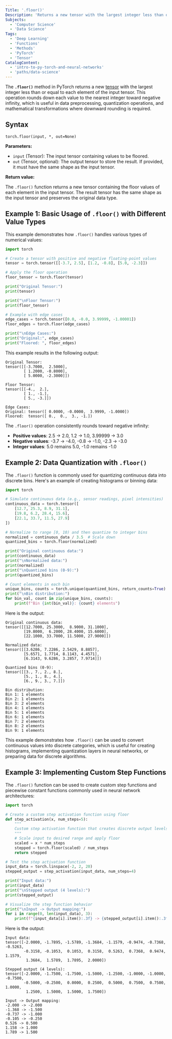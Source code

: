 ```yaml
---
Title: '.floor()'
Description: 'Returns a new tensor with the largest integer less than or equal to each element of the input tensor.'
Subjects:
  - 'Computer Science'
  - 'Data Science'
Tags:
  - 'Deep Learning'
  - 'Functions'
  - 'Methods'
  - 'PyTorch'
  - 'Tensor'
CatalogContent:
  - 'intro-to-py-torch-and-neural-networks'
  - 'paths/data-science'
---
```


The **`.floor()`** method in PyTorch returns a new [tensor](https://www.codecademy.com/resources/docs/pytorch/tensors) with the largest integer less than or equal to each element of the input tensor. This operation rounds down each value to the nearest integer toward negative infinity, which is useful in data preprocessing, quantization operations, and mathematical transformations where downward rounding is required.

## Syntax

```pseudo
torch.floor(input, *, out=None)
```

**Parameters:**

- `input` (Tensor): The input tensor containing values to be floored.
- `out` (Tensor, optional): The output tensor to store the result. If provided, it must have the same shape as the input tensor.

**Return value:**

The `.floor()` function returns a new tensor containing the floor values of each element in the input tensor. The result tensor has the same shape as the input tensor and preserves the original data type.

## Example 1: Basic Usage of `.floor()` with Different Value Types

This example demonstrates how `.floor()` handles various types of numerical values:

```py
import torch

# Create a tensor with positive and negative floating-point values
tensor = torch.tensor([[-3.7, 2.5], [1.2, -0.8], [5.0, -2.3]])

# Apply the floor operation
floor_tensor = torch.floor(tensor)

print("Original Tensor:")
print(tensor)

print("\nFloor Tensor:")
print(floor_tensor)

# Example with edge cases
edge_cases = torch.tensor([0.0, -0.0, 3.99999, -1.00001])
floor_edges = torch.floor(edge_cases)

print("\nEdge Cases:")
print("Original:", edge_cases)
print("Floored: ", floor_edges)
```

This example results in the following output:

```shell
Original Tensor:
tensor([[-3.7000,  2.5000],
        [ 1.2000, -0.8000],
        [ 5.0000, -2.3000]])

Floor Tensor:
tensor([[-4.,  2.],
        [ 1., -1.],
        [ 5., -3.]])

Edge Cases:
Original: tensor([ 0.0000, -0.0000,  3.9999, -1.0000])
Floored:  tensor([ 0.,  0.,  3., -1.])
```

The `.floor()` operation consistently rounds toward negative infinity:

- **Positive values**: 2.5 → 2.0, 1.2 → 1.0, 3.99999 → 3.0
- **Negative values**: -3.7 → -4.0, -0.8 → -1.0, -2.3 → -3.0
- **Integer values**: 5.0 remains 5.0, -1.0 remains -1.0

## Example 2: Data Quantization with `.floor()`

The `.floor()` function is commonly used for quantizing continuous data into discrete bins. Here's an example of creating histograms or binning data:

```py
import torch

# Simulate continuous data (e.g., sensor readings, pixel intensities)
continuous_data = torch.tensor([
    [12.7, 25.3, 8.9, 31.1],
    [19.8, 6.2, 28.4, 15.6],
    [22.1, 33.7, 11.5, 27.9]
])

# Normalize to range [0, 10) and then quantize to integer bins
normalized = continuous_data / 3.5  # Scale down
quantized_bins = torch.floor(normalized)

print("Original continuous data:")
print(continuous_data)
print("\nNormalized data:")
print(normalized)
print("\nQuantized bins (0-9):")
print(quantized_bins)

# Count elements in each bin
unique_bins, counts = torch.unique(quantized_bins, return_counts=True)
print("\nBin distribution:")
for bin_val, count in zip(unique_bins, counts):
    print(f"Bin {int(bin_val)}: {count} elements")
```

Here is the output:

```shell
Original continuous data:
tensor([[12.7000, 25.3000,  8.9000, 31.1000],
        [19.8000,  6.2000, 28.4000, 15.6000],
        [22.1000, 33.7000, 11.5000, 27.9000]])

Normalized data:
tensor([[3.6286, 7.2286, 2.5429, 8.8857],
        [5.6571, 1.7714, 8.1143, 4.4571],
        [6.3143, 9.6286, 3.2857, 7.9714]])

Quantized bins (0-9):
tensor([[3., 7., 2., 8.],
        [5., 1., 8., 4.],
        [6., 9., 3., 7.]])

Bin distribution:
Bin 1: 1 elements
Bin 2: 1 elements
Bin 3: 2 elements
Bin 4: 1 elements
Bin 5: 1 elements
Bin 6: 1 elements
Bin 7: 2 elements
Bin 8: 2 elements
Bin 9: 1 elements
```

This example demonstrates how `.floor()` can be used to convert continuous values into discrete categories, which is useful for creating histograms, implementing quantization layers in neural networks, or preparing data for discrete algorithms.

## Example 3: Implementing Custom Step Functions

The `.floor()` function can be used to create custom step functions and piecewise constant functions commonly used in neural network architectures:

```py
import torch

# Create a custom step activation function using floor
def step_activation(x, num_steps=5):
    """
    Custom step activation function that creates discrete output levels
    """
    # Scale input to desired range and apply floor
    scaled = x * num_steps
    stepped = torch.floor(scaled) / num_steps
    return stepped

# Test the step activation function
input_data = torch.linspace(-2, 2, 20)
stepped_output = step_activation(input_data, num_steps=4)

print("Input data:")
print(input_data)
print("\nStepped output (4 levels):")
print(stepped_output)

# Visualize the step function behavior
print("\nInput -> Output mapping:")
for i in range(0, len(input_data), 3):
    print(f"{input_data[i].item():.3f} -> {stepped_output[i].item():.3f}")
```

Here is the output:

```shell
Input data:
tensor([-2.0000, -1.7895, -1.5789, -1.3684, -1.1579, -0.9474, -0.7368, -0.5263,
        -0.3158, -0.1053,  0.1053,  0.3158,  0.5263,  0.7368,  0.9474,  1.1579,
         1.3684,  1.5789,  1.7895,  2.0000])

Stepped output (4 levels):
tensor([-2.0000, -1.7500, -1.7500, -1.5000, -1.2500, -1.0000, -1.0000, -0.7500,
        -0.5000, -0.2500,  0.0000,  0.2500,  0.5000,  0.7500,  0.7500,  1.0000,
         1.2500,  1.5000,  1.5000,  1.7500])

Input -> Output mapping:
-2.000 -> -2.000
-1.368 -> -1.500
-0.737 -> -1.000
-0.105 -> -0.250
0.526 -> 0.500
1.158 -> 1.000
1.789 -> 1.500
```
